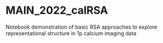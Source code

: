 # MAIN_2022_calRSA
Notebook demonstration of basic RSA approaches to explore representational structure in 1p calcium imaging data
